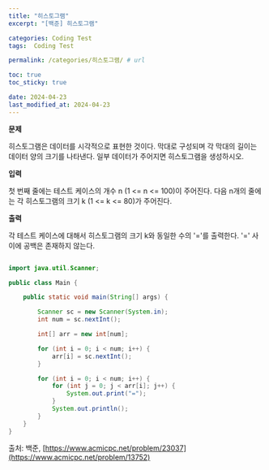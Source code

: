 ```yaml
---
title: "히스토그램"
excerpt: "[백준] 히스토그램"

categories: Coding Test
tags:  Coding Test

permalink: /categories/히스토그램/ # url

toc: true
toc_sticky: true

date: 2024-04-23
last_modified_at: 2024-04-23
---
```


**문제**

히스토그램은 데이터를 시각적으로 표현한 것이다. 막대로 구성되며 각 막대의 길이는 데이터 양의 크기를 나타낸다. 일부 데이터가 주어지면 히스토그램을 생성하시오.

**입력**

첫 번째 줄에는 테스트 케이스의 개수 n (1 <= n <= 100)이 주어진다. 다음 n개의 줄에는 각 히스토그램의 크기 k (1 <= k <= 80)가 주어진다.

**출력**

각 테스트 케이스에 대해서 히스토그램의 크기 k와 동일한 수의 '='를 출력한다. '=' 사이에 공백은 존재하지 않는다.

```java

import java.util.Scanner;

public class Main {

    public static void main(String[] args) {

        Scanner sc = new Scanner(System.in);
        int num = sc.nextInt();

        int[] arr = new int[num];

        for (int i = 0; i < num; i++) {
            arr[i] = sc.nextInt();
        }

        for (int i = 0; i < num; i++) {
            for (int j = 0; j < arr[i]; j++) {
                System.out.print("=");
            }
            System.out.println();
        }
    }
}

``````

출처: 백준, [https://www.acmicpc.net/problem/23037](https://www.acmicpc.net/problem/13752)
